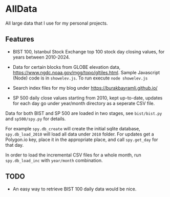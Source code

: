 # AllData

All large data that I use for my personal projects.

## Features

* BIST 100, Istanbul Stock Exchange top 100 stock day closing values,
  for years between 2010-2024.

* Data for certain blocks from GLOBE elevation data, https://www.ngdc.noaa.gov/mgg/topo/gltiles.html.
  Sample Javascript (Node) code is in `showelev.js`. To run execute `node showelev.js`

* Search index files for my blog under https://burakbayramli.github.io/

* SP 500 daily close values starting from 2010, kept up-to-date,
  updates for each day go under year/month directory as a seperate CSV
  file.


Data for both BIST and SP 500 are loaded in two stages, see
`bist/bist.py` and `sp500/spy.py` for details.

For example `spy.db_create` will create the initial sqlite database,
`spy.db_load_2010` will load all data under `2010` folder. For updates
get a Polygon.io key, place it in the appropriate place, and call
`spy.get_day` for that day.

In order to load the incremental CSV files for a whole month, run
`spy.db_load_inc` with `year/month` combination.

## TODO

- An easy way to retrieve BIST 100 daily data would be nice.

